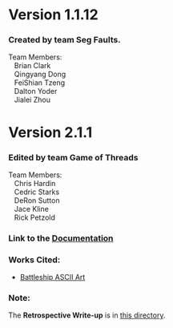 # Version 1.1.12

### Created by team Seg Faults.
  Team Members:\
   &nbsp;&nbsp; Brian Clark\
   &nbsp;&nbsp; Qingyang Dong\
   &nbsp;&nbsp; FeiShian Tzeng\
   &nbsp;&nbsp; Dalton Yoder\
   &nbsp;&nbsp; Jialei Zhou

# Version 2.1.1

### Edited by team Game of Threads
  Team Members:\
  &nbsp;&nbsp; Chris Hardin\
  &nbsp;&nbsp; Cedric Starks\
  &nbsp;&nbsp; DeRon Sutton\
  &nbsp;&nbsp; Jace Kline\
  &nbsp;&nbsp; Rick Petzold
 
### Link to the [Documentation](https://rawcdn.githack.com/dsutton1080/GameOfThreadsProject2/a73d1eeb64809764fe72980e869fca57ebf24aa7/html/annotated.html)


### Works Cited:
* [Battleship ASCII Art](http://www.patorjk.com/software/taag/#p=display&f=Standard&t=Battleship)

### Note:
The **Retrospective Write-up** is in [this directory](./doc).
